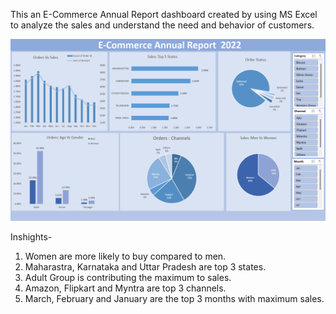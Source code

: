 This an E-Commerce Annual Report dashboard created by using MS Excel to analyze the sales and understand the need and behavior of customers.

![E-Commerce Annual Report](https://github.com/bhawna-sinha/MS-Excel-Projects/blob/main/E-Commerce%20Data%20Analysis%20Annual%20Report/Screenshot%202023-07-23%20100526.png?raw=true)

Inshights-
1. Women are more likely to buy compared to men.
2. Maharastra, Karnataka and Uttar Pradesh are top 3 states.
3. Adult Group is contributing the maximum to sales.
4. Amazon, Flipkart and Myntra are top 3 channels.
5. March, February and January are the top 3 months with maximum sales.